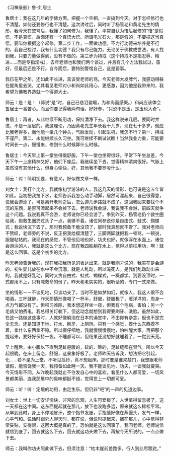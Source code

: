 
《习禅录影》鲁-刘居士

鲁居士：我在这几年的学佛方面，把握一个空相，一直搞到今天。对于怎样修行也不清楚。如何还要修行也不清楚。这次讲过后，同时听了杨管老和黄老先生的情形，我今天在您骂后，我懂了如何修为，我懂了。平常自认为悟后起修的“悟”是假悟，不是真悟，后面还有一个真悟大悟。所谓电光石火，那是假的，不要把这当真悟，要叫你根据这个起修。第二步工作，一面做功德。不力行功德来培养是不行的，我自己检讨，我有什么功德？我只有尽己能力，无论关于佛教或世法，有人找到我，只要力量做得到，没有不做的。第三步为持戒（这个持戒不是指忍辱、精进……而是专指淫戒），去年老师也和我们两个谈过，并且有几个方法我试过，蛮好，但最后还是不行。自今而后，要特别警惕自己，这是要事。

我已花甲之年，还如此不长进，真该受老师的骂。今天老师大发脾气，我感动得躲在屋角里去哭，尤其看见老师对小和尚如此用心，更感激，因为他是我带来的，我希望为佛教界造就一个得道大士。

师云：是！是！（师说“是”时，自己已悲泪盈眶，为和尚而感慨。）和尚应该体会鲁居士一番苦心。而且你要记得我两句话，好好参，“只恐不是玉，是玉也大奇”。

鲁居士：再者，从此继续不断用功，保持清净下去。我这样说来几层。要同时并进，不是一层层的。我这理论，乃因黄老先生年长我十几岁，现在七十多岁，他应比我老得多，而他能一坐几个钟头，气脉发动，引起生机，我怎不行？第一、持戒不谨严。第二、未能继续长久习坐。我可继续不断试试瞧！当然我业力重，可能要时间长一点，慢慢来，修到什么时候算什么时候。

鲁居士：今天早上第一堂坐得很舒服，下午一堂也坐得很好。平常下午坐总差，今天下午一上座精神又好，他们下座后，我继续坐下去，觉得精神清爽很好。气脉上虽然没有其他什么，但身心愉快。好，其他我不要罗唆什么。

师云：对！简明扼要，有意义，好似做文章一样。

刘女士：我打个比方，我就像初学游泳的人，我这几天的情形，也可说是这五年皆如此。当初把我拉下水，老师告诉我怎么动手动脚，居然可漂起来，自己很得意，说我会游泳了。可是离开老师之后，怎么游几步路就不成了。这回我回来要找个不沉的东西，是否可漂起来不会掉下去。老师说我会游，我说我不会游，前四天就争这个问题。我说我真不会游，老师说你已经会游了。争到昨天，杨管老扔个救生圈给我，但救生圈扔过头了一点，我够不着。诸位同参说你是自由式、蛙式、蝴蝶式；我说快沉下去了。那时我预备干脆没顶了，那时我真想就不管了。我对老师向不赞叹，老师旁的不说，反正把我给摸清楚了，三脚两脚就把我一顿骂，一顿说，服服帖帖的。我现在的感觉，不管他见地也好，功夫也好，就像浮在水面上。诸位会游泳的人，我就是这么个比方。现在我四肢躺在水上，觉得以前枉用功，啊！就是这么回事。这是个初步的比方。

昨天老师告诉我的，现在我把我所见的表达出来，就是我刚才说的，我实在是会游的。初生婴儿放在水中不会沉溺，就是人乱动，所以淹死人。是我们乱动动出来的。我就是好乱动，同时又贪自由式、蛙式、蝴蝶式，一概都学。到要没顶时，一式都用不上，只有喊救命的份了。昨天老老实实的，很听话的，专门一式来做。

坐的情形－－不谈见地，只谈功夫了。当时不是如梦如幻，就像人，我这人很不会喝酒，三杯就醉，昨天那情形像喝了一杯半，舒服，舒服极了，暖洋洋的，周身一点力气都没有了。但积习难除，我本想这样坐一夜，但我有个毛病，害怕；另一个毛病又怕费电，我总得关灯躺下，但这动念就想到我得要刷牙、洗脸。虽然如此，在这一路做这些事时，人就好像躺泡在日本的澡堂中，不由你有杂念，但也不是完全无念。还是知道下地、打水、刷牙、上厕所。只有一个感觉，摸什么东西摸不着，拿什么东西拿不稳。所以很仔细地，我就慢慢慢慢地，怕吵醒大家。再把那个提起来，要好好保持一夜，不睡都可以，但结果还没想好就睡着了，一觉到天亮。

早上醒后，由小腹以下直到足趾是暖的，软的、酥的，足趾缝都在冒气。所以今天起很晚，在床上留恋，舒服，这景象好极了。老师昨天告诉我，想法把它引起，化……若不是为上堂，不听见摇铃，真不想起床。那时要是谁来敲门，我想跟老师请假，能否饶我一天，我预备如此睡一天。我不能谈见地、功夫，一谈我就要哭。今天情形不同。从昨晚起我就止不住发自心中的喜欢，看见什么人都可爱，一切风景都美丽，连我那屋中的臭味都挺不错，觉得世上一切都可爱。

师云：听！听！定境的功用，由定生乐。但仍非“吧”的一声的见道边事。

刘女士：世上一切安详愉快，非常的乐观，人生可爱极了，人世值得留恋极了，这一天都在这中间。这东西提起就在那儿，放下也没跑多远，原来就这么稀松平常。从早到此时，身上不停地冒汗，整个指节发胀，手指缝好像在蒸馒头，发气一样，心平气和。说话时跟旁人聊天时，都在说，但说时提起来，搁在那儿，心中觉得非常妥贴，安得很，这回大概是真的了，恐怕就是这么回事了。我问老师，老师说信就信到底了，回去就这么下去，回去就这功夫做下去，再按今天所说的，一点点做下去。

师云：我叫你功夫照此做下去，但须注意：“枯木崖前差路多，行人到此尽蹉跎。”
